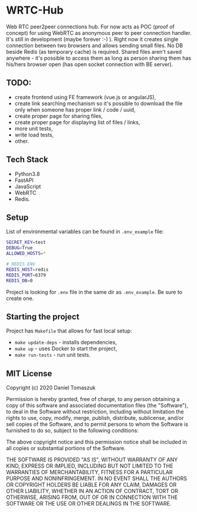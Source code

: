 # WRTC-Hub

Web RTC peer2peer connections hub.
For now acts as POC (proof of concept) for using WebRTC as anonymous peer to peer connection handler.
It's still in development (maybe forever :-) ). Right now it creates single connection between two browsers and allows
sending small files. No DB beside Redis (as temporary cache) is required. Shared files aren't saved anywhere - it's
possible to access them as long as person sharing them has his/hers browser open (has open socket connection with BE
server).

## TODO:
- create frontend using FE framework (vue.js or angularJS),
- create link searching mechanism so it's possible to download the file only when someone has proper link / code / uuid,
- create proper page for sharing files,
- create proper page for displaying list of files / links,
- more unit tests,
- write load tests,
- other.

## Tech Stack

- Python3.8
- FastAPI
- JavaScript
- WebRTC
- Redis.

## Setup

List of environmental variables can be found in `.env_example` file:
```bash
SECRET_KEY=test
DEBUG=True
ALLOWED_HOSTS=*

# REDIS ENV
REDIS_HOST=redis
REDIS_PORT=6379
REDIS_DB=0
```

Project is looking for `.env` file in the same dir as `.env_example`. Be sure to create one.

## Starting the project
Project has `Makefile` that allows for fast local setup:
- `make update-deps` - installs dependencies,
- `make up` - uses Docker to start the project,
- `make run-tests` - run unit tests.


## MIT License

Copyright (c) 2020 Daniel Tomaszuk

Permission is hereby granted, free of charge, to any person obtaining a copy
of this software and associated documentation files (the "Software"), to deal
in the Software without restriction, including without limitation the rights
to use, copy, modify, merge, publish, distribute, sublicense, and/or sell
copies of the Software, and to permit persons to whom the Software is
furnished to do so, subject to the following conditions:

The above copyright notice and this permission notice shall be included in all
copies or substantial portions of the Software.

THE SOFTWARE IS PROVIDED "AS IS", WITHOUT WARRANTY OF ANY KIND, EXPRESS OR
IMPLIED, INCLUDING BUT NOT LIMITED TO THE WARRANTIES OF MERCHANTABILITY,
FITNESS FOR A PARTICULAR PURPOSE AND NONINFRINGEMENT. IN NO EVENT SHALL THE
AUTHORS OR COPYRIGHT HOLDERS BE LIABLE FOR ANY CLAIM, DAMAGES OR OTHER
LIABILITY, WHETHER IN AN ACTION OF CONTRACT, TORT OR OTHERWISE, ARISING FROM,
OUT OF OR IN CONNECTION WITH THE SOFTWARE OR THE USE OR OTHER DEALINGS IN THE
SOFTWARE.

